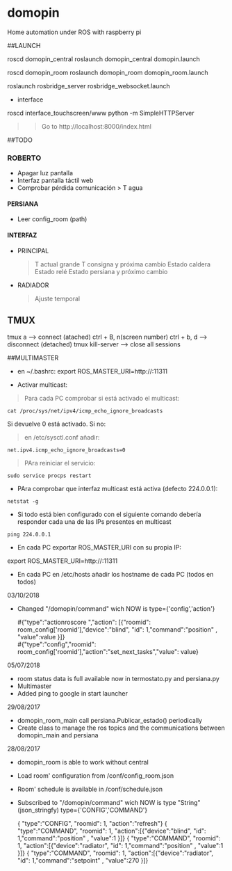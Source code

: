 # domopin
Home automation under ROS with raspberry pi


##LAUNCH

roscd domopin_central
roslaunch domopin_central domopin.launch


roscd domopin_room
roslaunch domopin_room domopin_room.launch


roslaunch rosbridge_server rosbridge_websocket.launch

* interface

roscd interface_touchscreen/www
python -m SimpleHTTPServer

>> Go to http://localhost:8000/index.html 

##TODO

### ROBERTO
* Apagar luz pantalla
* Interfaz pantalla táctil web
* Comprobar pérdida comunicación > T agua

#### PERSIANA
* Leer config_room (path)

#### INTERFAZ
* PRINCIPAL
	> T actual grande
	> T consigna y próxima cambio
	> Estado caldera
	> Estado relé
	> Estado persiana y próximo cambio
* RADIADOR
	> Ajuste temporal


## TMUX

   tmux a  --> connect (atached)
   ctrl + B, n(screen number)
   ctrl + b, d --> disconnect (detached)
   tmux kill-server --> close all sessions




##MULTIMASTER


* en ~/.bashrc:
	export ROS_MASTER_URI=http://<hostname or IP local>:11311

*  Activar multicast:
 > Para cada PC comprobar si está activado el multicast:
 ```
 cat /proc/sys/net/ipv4/icmp_echo_ignore_broadcasts 
 ```
 Si devuelve 0 está activado.
 Si no:
  > en /etc/sysctl.conf añadir:
 ```
 net.ipv4.icmp_echo_ignore_broadcasts=0
 ```
  > PAra reiniciar el servicio:
 ```
 sudo service procps restart
 ```
* PAra comprobar que interfaz multicast está activa (defecto 224.0.0.1):
 ```
 netstat -g
 ```
* Si todo está bien configurado con el siguiente comando debería responder cada una de las IPs presentes en multicast
 ```
 ping 224.0.0.1
 ```

* En cada PC exportar ROS_MASTER_URI con su propia IP:

export ROS_MASTER_URI=http://<hostname or IP local>:11311

* En cada PC en /etc/hosts añadir los hostname de cada PC (todos en todos)

03/10/2018

* Changed  "/domopin/command" wich NOW is  type={'config','action'}

    #{"type":"actionroscore
","action": [{"roomid": room_config['roomid'],"device":"blind", "id": 1,"command":"position" , "value":value }]}  
    #{"type":"config","roomid": room_config['roomid'],"action":"set_next_tasks","value": value}  

05/07/2018

* room status data is full available now in termostato.py and persiana.py
* Multimaster
* Added ping to google in start launcher


29/08/2017

* domopin_room_main call persiana.Publicar_estado() periodically
* Create class to manage the ros topics and the communications between domopin_main and persiana


28/08/2017

* domopin_room is able to work without central
* Load room' configuration from /conf/config_room.json
* Room' schedule is available in /conf/schedule.json
* Subscribed to "/domopin/command" wich NOW is type "String" (json_stringfy) type={'CONFIG','COMMAND'}

	{ "type":"CONFIG", "roomid": 1, "action":"refresh"}
	{ "type":"COMMAND", "roomid": 1, "action":[{"device":"blind", "id": 1,"command":"position" , "value":1 }]}
	{ "type":"COMMAND", "roomid": 1, "action":[{"device":"radiator", "id": 1,"command":"position" , "value":1 }]}
	{ "type":"COMMAND", "roomid": 1, "action":[{"device":"radiator", "id": 1,"command":"setpoint" , "value":270 }]}










